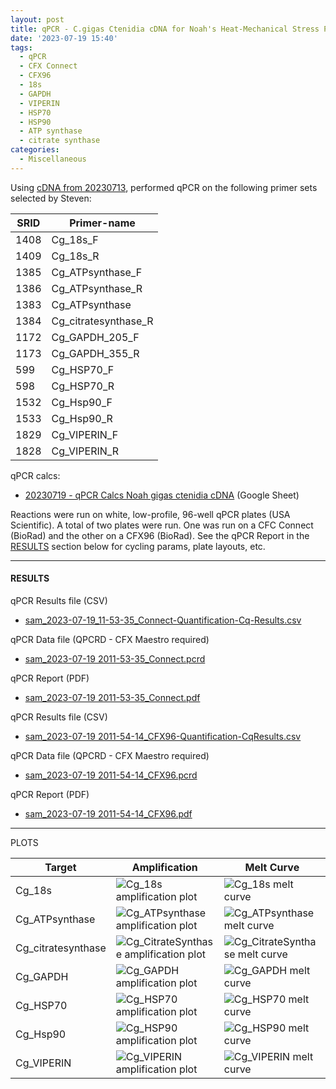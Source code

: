 ```yaml
---
layout: post
title: qPCR - C.gigas Ctenidia cDNA for Noah's Heat-Mechanical Stress Project
date: '2023-07-19 15:40'
tags: 
  - qPCR
  - CFX Connect
  - CFX96
  - 18s
  - GAPDH
  - VIPERIN
  - HSP70
  - HSP90
  - ATP synthase
  - citrate synthase
categories: 
  - Miscellaneous
---
```

Using [cDNA from 20230713](https://robertslab.github.io/sams-notebook/2023/07/13/Reverse-Transcription-C.gigas-RNA-from-Noah's-Heat-Mechanical-Stress-Project.html), performed qPCR on the following primer sets selected by Steven:

| SRID | Primer-name          |
|------|----------------------|
| 1408 | Cg_18s_F             |
| 1409 | Cg_18s_R             |
| 1385 | Cg_ATPsynthase_F     |
| 1386 | Cg_ATPsynthase_R     |
| 1383 | Cg_ATPsynthase       |
| 1384 | Cg_citratesynthase_R |
| 1172 | Cg_GAPDH_205_F       |
| 1173 | Cg_GAPDH_355_R       |
| 599  | Cg_HSP70_F           |
| 598  | Cg_HSP70_R           |
| 1532 | Cg_Hsp90_F           |
| 1533 | Cg_Hsp90_R           |
| 1829 | Cg_VIPERIN_F         |
| 1828 | Cg_VIPERIN_R         |

qPCR calcs:

- [20230719 - qPCR Calcs Noah gigas ctenidia cDNA](https://docs.google.com/spreadsheets/d/1DXVSlQtKJsmwNEUbx-IOEdoOFy8FwFqmw8n7LW3pqgw/edit#gid=0) (Google Sheet)

Reactions were run on white, low-profile, 96-well qPCR plates (USA Scientific). A total of two plates were run. One was run on a CFC Connect (BioRad) and the other on a CFX96 (BioRad). See the qPCR Report in the [RESULTS](#results) section below for cycling params, plate layouts, etc.


---

#### RESULTS

qPCR Results file (CSV)

- [sam_2023-07-19_11-53-35_Connect-Quantification-Cq-Results.csv](https://owl.fish.washington.edu/Athaliana/qPCR_data/sam_2023-07-19_11-53-35_Connect-Quantification-Cq-Results.csv)

qPCR Data file (QPCRD - CFX Maestro required)

- [sam_2023-07-19 2011-53-35_Connect.pcrd](https://owl.fish.washington.edu/scaphapoda/qPCR_data/cfx_connect_data/sam_2023-07-19%2011-53-35_Connect.pcrd)

qPCR Report (PDF)

- [sam_2023-07-19 2011-53-35_Connect.pdf](https://owl.fish.washington.edu/scaphapoda/qPCR_data/cfx_connect_data/sam_2023-07-19%2011-53-35_Connect.pdf)

qPCR Results file (CSV)

- [sam_2023-07-19 2011-54-14_CFX96-Quantification-CqResults.csv](https://owl.fish.washington.edu/Athaliana/qPCR_data/sam_2023-07-19%2011-54-14_CFX96-Quantification-CqResults.csv)

qPCR Data file (QPCRD - CFX Maestro required)

- [sam_2023-07-19 2011-54-14_CFX96.pcrd](https://owl.fish.washington.edu/scaphapoda/qPCR_data/cfx_connect_data/sam_2023-07-19%2011-54-14_CFX96.pcrd)

qPCR Report (PDF)

- [sam_2023-07-19 2011-54-14_CFX96.pdf](https://owl.fish.washington.edu/scaphapoda/qPCR_data/cfx_connect_data/sam_2023-07-19%2011-54-14_CFX96.pdf)

---

PLOTS

| Target             | Amplification                                                                                                                                                  | Melt Curve                                                                                                                                              |
|--------------------|----------------------------------------------------------------------------------------------------------------------------------------------------------------|---------------------------------------------------------------------------------------------------------------------------------------------------------|
| Cg_18s             | ![Cg_18s amplification plot](https://owl.fish.washington.edu/Athaliana/qPCR_data/sam_2023-07-19%2011-53-35_Connect-Cg_18s-amp-plots.png)                         | ![Cg_18s melt curve](https://owl.fish.washington.edu/Athaliana/qPCR_data/sam_2023-07-19%2011-53-35_Connect-Cg_18s-melt-plots.png)                         |
| Cg_ATPsynthase     | ![Cg_ATPsynthase amplification plot](https://owl.fish.washington.edu/Athaliana/qPCR_data/sam_2023-07-19%2011-53-35_Connect-Cg_ATPsynthase-amp-plots.png)         | ![Cg_ATPsynthase melt curve](https://owl.fish.washington.edu/Athaliana/qPCR_data/sam_2023-07-19%2011-53-35_Connect-Cg_ATPsynthase-melt-plots.png)         |
| Cg_citratesynthase | ![Cg_CitrateSynthase amplification plot](https://owl.fish.washington.edu/Athaliana/qPCR_data/sam_2023-07-19%2011-53-35_Connect-Cg_CitrateSynthase-amp-plots.png) | ![Cg_CitrateSynthase melt curve](https://owl.fish.washington.edu/Athaliana/qPCR_data/sam_2023-07-19%2011-53-35_Connect-Cg_CitrateSynthase-melt-plots.png) |
| Cg_GAPDH           | ![Cg_GAPDH amplification plot](https://owl.fish.washington.edu/Athaliana/qPCR_data/sam_2023-07-19%2011-53-35_Connect-Cg_GAPDH-amp-plots.png)                     | ![Cg_GAPDH melt curve](https://owl.fish.washington.edu/Athaliana/qPCR_data/sam_2023-07-19%2011-53-35_Connect-Cg_GAPDH-melt-plots.png)                     |
| Cg_HSP70           | ![Cg_HSP70 amplification plot](https://owl.fish.washington.edu/Athaliana/qPCR_data/sam_2023-07-19%2011-54-14_CFX96-Cg_HSP70-amp-plots.png)                       | ![Cg_HSP70 melt curve](https://owl.fish.washington.edu/Athaliana/qPCR_data/sam_2023-07-19%2011-54-14_CFX96-Cg_HSP70-melt-plots.png)                       |
| Cg_Hsp90           | ![Cg_HSP90 amplification plot](https://owl.fish.washington.edu/Athaliana/qPCR_data/sam_2023-07-19%2011-54-14_CFX96-Cg_HSP90-amp-plots.png)                       | ![Cg_HSP90 melt curve](https://owl.fish.washington.edu/Athaliana/qPCR_data/sam_2023-07-19%2011-54-14_CFX96-Cg_HSP90-melt-plots.png)                       |
| Cg_VIPERIN         | ![Cg_VIPERIN amplification plot](https://owl.fish.washington.edu/Athaliana/qPCR_data/sam_2023-07-19%2011-54-14_CFX96-Cg_VIPERIN-amp-plots.png)                   | ![Cg_VIPERIN melt curve](https://owl.fish.washington.edu/Athaliana/qPCR_data/sam_2023-07-19%2011-54-14_CFX96-Cg_VIPERIN-melt-plots.png)                   |